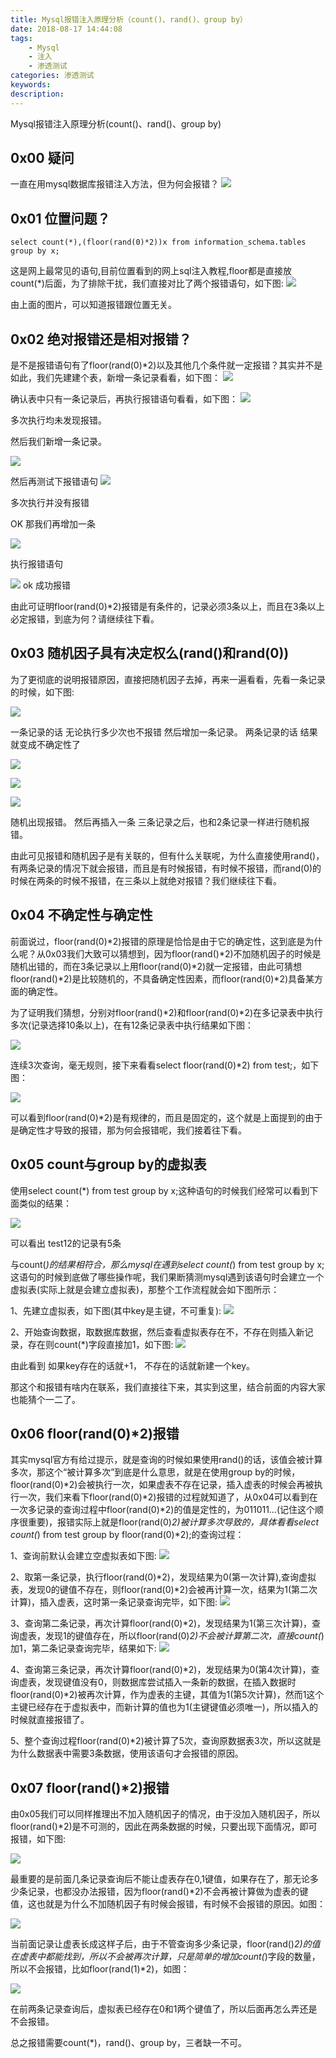 ```yaml
---
title: Mysql报错注入原理分析（count()、rand()、group by）
date: 2018-08-17 14:44:08
tags:
	- Mysql
	- 注入
	- 渗透测试
categories: 渗透测试
keywords:
description:
---
```

Mysql报错注入原理分析(count()、rand()、group by)<!-- more -->

## 0x00 疑问
一直在用mysql数据库报错注入方法，但为何会报错？
![](http://p3ek8hcdl.bkt.clouddn.com/image/sql/sql043.png)

## 0x01 位置问题？
```
select count(*),(floor(rand(0)*2))x from information_schema.tables group by x;
```
这是网上最常见的语句,目前位置看到的网上sql注入教程,floor都是直接放count(*)后面，为了排除干扰，我们直接对比了两个报错语句，如下图:
![](http://p3ek8hcdl.bkt.clouddn.com/image/sql/sql044.png)

由上面的图片，可以知道报错跟位置无关。

## 0x02 绝对报错还是相对报错？
是不是报错语句有了floor(rand(0)*2)以及其他几个条件就一定报错？其实并不是如此，我们先建建个表，新增一条记录看看，如下图：
![](http://p3ek8hcdl.bkt.clouddn.com/image/sql/sql045.png)

确认表中只有一条记录后，再执行报错语句看看，如下图：
![](http://p3ek8hcdl.bkt.clouddn.com/image/sql/sql046.png)

多次执行均未发现报错。

然后我们新增一条记录。

![](http://p3ek8hcdl.bkt.clouddn.com/image/sql/sql047.png)

然后再测试下报错语句
![](http://p3ek8hcdl.bkt.clouddn.com/image/sql/sql048.png)

多次执行并没有报错

OK 那我们再增加一条

![](http://p3ek8hcdl.bkt.clouddn.com/image/sql/sql049.png)

执行报错语句

![](http://p3ek8hcdl.bkt.clouddn.com/image/sql/sql050.png)
ok 成功报错

由此可证明floor(rand(0)*2)报错是有条件的，记录必须3条以上，而且在3条以上必定报错，到底为何？请继续往下看。

## 0x03 随机因子具有决定权么(rand()和rand(0))

为了更彻底的说明报错原因，直接把随机因子去掉，再来一遍看看，先看一条记录的时候，如下图:

![](http://p3ek8hcdl.bkt.clouddn.com/image/sql/sql051.png)

一条记录的话 无论执行多少次也不报错
然后增加一条记录。
两条记录的话 结果就变成不确定性了

![](http://p3ek8hcdl.bkt.clouddn.com/image/sql/sql052.png)

![](http://p3ek8hcdl.bkt.clouddn.com/image/sql/sql053.png)

![](http://p3ek8hcdl.bkt.clouddn.com/image/sql/sql054.png)

随机出现报错。
然后再插入一条
三条记录之后，也和2条记录一样进行随机报错。

由此可见报错和随机因子是有关联的，但有什么关联呢，为什么直接使用rand()，有两条记录的情况下就会报错，而且是有时候报错，有时候不报错，而rand(0)的时候在两条的时候不报错，在三条以上就绝对报错？我们继续往下看。

## 0x04 不确定性与确定性

前面说过，floor(rand(0)*2)报错的原理是恰恰是由于它的确定性，这到底是为什么呢？从0x03我们大致可以猜想到，因为floor(rand()*2)不加随机因子的时候是随机出错的，而在3条记录以上用floor(rand(0)*2)就一定报错，由此可猜想floor(rand()*2)是比较随机的，不具备确定性因素，而floor(rand(0)*2)具备某方面的确定性。

为了证明我们猜想，分别对floor(rand()*2)和floor(rand(0)*2)在多记录表中执行多次(记录选择10条以上)，在有12条记录表中执行结果如下图：

![](http://p3ek8hcdl.bkt.clouddn.com/image/sql/sql055.png)

连续3次查询，毫无规则，接下来看看select floor(rand(0)*2) from test;，如下图：

![](http://p3ek8hcdl.bkt.clouddn.com/image/sql/sql056.png)

可以看到floor(rand(0)*2)是有规律的，而且是固定的，这个就是上面提到的由于是确定性才导致的报错，那为何会报错呢，我们接着往下看。

## 0x05 count与group by的虚拟表

使用select count(*) from test group by x;这种语句的时候我们经常可以看到下面类似的结果：

![](http://p3ek8hcdl.bkt.clouddn.com/image/sql/sql057.png)

可以看出 test12的记录有5条

与count(*)的结果相符合，那么mysql在遇到select count(*) from test group by x;这语句的时候到底做了哪些操作呢，我们果断猜测mysql遇到该语句时会建立一个虚拟表(实际上就是会建立虚拟表)，那整个工作流程就会如下图所示：

1、先建立虚拟表，如下图(其中key是主键，不可重复):
![](http://p3ek8hcdl.bkt.clouddn.com/image/sql/sql058.png)

2、开始查询数据，取数据库数据，然后查看虚拟表存在不，不存在则插入新记录，存在则count(*)字段直接加1，如下图:
![](http://p3ek8hcdl.bkt.clouddn.com/image/sql/sql059.png)

由此看到 如果key存在的话就+1， 不存在的话就新建一个key。

那这个和报错有啥内在联系，我们直接往下来，其实到这里，结合前面的内容大家也能猜个一二了。

## 0x06 floor(rand(0)*2)报错
其实mysql官方有给过提示，就是查询的时候如果使用rand()的话，该值会被计算多次，那这个“被计算多次”到底是什么意思，就是在使用group by的时候，floor(rand(0)*2)会被执行一次，如果虚表不存在记录，插入虚表的时候会再被执行一次，我们来看下floor(rand(0)*2)报错的过程就知道了，从0x04可以看到在一次多记录的查询过程中floor(rand(0)*2)的值是定性的，为011011…(记住这个顺序很重要)，报错实际上就是floor(rand(0)*2)被计算多次导致的，具体看看select count(*) from test group by floor(rand(0)*2);的查询过程：

1、查询前默认会建立空虚拟表如下图:
![](http://p3ek8hcdl.bkt.clouddn.com/image/sql/sql058.png)

2、取第一条记录，执行floor(rand(0)*2)，发现结果为0(第一次计算),查询虚拟表，发现0的键值不存在，则floor(rand(0)*2)会被再计算一次，结果为1(第二次计算)，插入虚表，这时第一条记录查询完毕，如下图:
![](http://p3ek8hcdl.bkt.clouddn.com/image/sql/sql060.png)

3、查询第二条记录，再次计算floor(rand(0)*2)，发现结果为1(第三次计算)，查询虚表，发现1的键值存在，所以floor(rand(0)*2)不会被计算第二次，直接count(*)加1，第二条记录查询完毕，结果如下:
![](http://p3ek8hcdl.bkt.clouddn.com/image/sql/sql061.png)

4、查询第三条记录，再次计算floor(rand(0)*2)，发现结果为0(第4次计算)，查询虚表，发现键值没有0，则数据库尝试插入一条新的数据，在插入数据时floor(rand(0)*2)被再次计算，作为虚表的主键，其值为1(第5次计算)，然而1这个主键已经存在于虚拟表中，而新计算的值也为1(主键键值必须唯一)，所以插入的时候就直接报错了。

5、整个查询过程floor(rand(0)*2)被计算了5次，查询原数据表3次，所以这就是为什么数据表中需要3条数据，使用该语句才会报错的原因。

## 0x07 floor(rand()*2)报错

由0x05我们可以同样推理出不加入随机因子的情况，由于没加入随机因子，所以floor(rand()*2)是不可测的，因此在两条数据的时候，只要出现下面情况，即可报错，如下图:

![](http://p3ek8hcdl.bkt.clouddn.com/image/sql/sql062.png)

最重要的是前面几条记录查询后不能让虚表存在0,1键值，如果存在了，那无论多少条记录，也都没办法报错，因为floor(rand()*2)不会再被计算做为虚表的键值，这也就是为什么不加随机因子有时候会报错，有时候不会报错的原因。如图：

![](http://p3ek8hcdl.bkt.clouddn.com/image/sql/sql063.png)

当前面记录让虚表长成这样子后，由于不管查询多少条记录，floor(rand()*2)的值在虚表中都能找到，所以不会被再次计算，只是简单的增加count(*)字段的数量，所以不会报错，比如floor(rand(1)*2)，如图：

![](http://p3ek8hcdl.bkt.clouddn.com/image/sql/sql064.png)

在前两条记录查询后，虚拟表已经存在0和1两个键值了，所以后面再怎么弄还是不会报错。

总之报错需要count(*)，rand()、group by，三者缺一不可。
